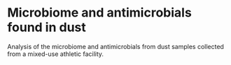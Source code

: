# Microbiome and antimicrobials found in dust
Analysis of the microbiome and antimicrobials from dust samples collected from a mixed-use athletic facility.